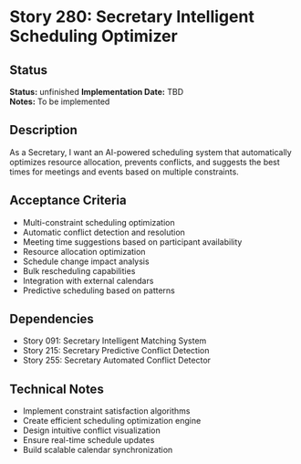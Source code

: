 # Story 280: Secretary Intelligent Scheduling Optimizer

## Status
**Status:** unfinished
**Implementation Date:** TBD  
**Notes:** To be implemented

## Description
As a Secretary, I want an AI-powered scheduling system that automatically optimizes resource allocation, prevents conflicts, and suggests the best times for meetings and events based on multiple constraints.

## Acceptance Criteria
- Multi-constraint scheduling optimization
- Automatic conflict detection and resolution
- Meeting time suggestions based on participant availability
- Resource allocation optimization
- Schedule change impact analysis
- Bulk rescheduling capabilities
- Integration with external calendars
- Predictive scheduling based on patterns

## Dependencies
- Story 091: Secretary Intelligent Matching System
- Story 215: Secretary Predictive Conflict Detection
- Story 255: Secretary Automated Conflict Detector

## Technical Notes
- Implement constraint satisfaction algorithms
- Create efficient scheduling optimization engine
- Design intuitive conflict visualization
- Ensure real-time schedule updates
- Build scalable calendar synchronization
